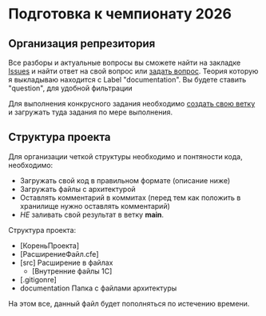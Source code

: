 # Подготовка к чемпионату 2026

## Организация репрезитория

Все разборы и актуальные вопросы вы сможете найти на закладке [Issues](https://github.com/unsighera/Championship2026Preparation/issues) и найти ответ на свой вопрос или [задать вопрос](https://github.com/unsighera/Championship2026Preparation/issues/new). Теория которую я выкладываю находится с Label "documentation". Вы будете ставить "question", для удобной фильтрации

Для выполнения конкрусного задания необходимо [создать свою ветку](https://github.com/unsighera/Championship2026Preparation/branches) и загружать туда задания по мере выполнения.

## Структура проекта

Для организации четкой структуры необходимо и понтяности кода, необходимо:
- Загружать свой код в правильном формате (описание ниже)
- Загружать файлы с архитектурой
- Оставлять комментарий в коммитах (перед тем как положить в хранилище нужно оставлять комментарий)
- *НЕ* заливать свой результат в ветку **main**.

Структура проекта:
- [КореньПроекта]
 - [РасширениеФайл.cfe]
 - [src] Расширение в файлах
    - [Внутренние файлы 1С]
 - [.gitigonre]
 - documentation Папка с файлами архитектуры

На этом все, данный файл будет пополняться по истечению времени.
